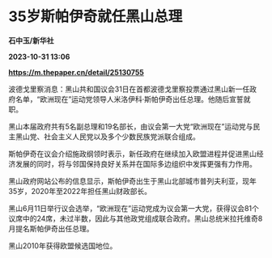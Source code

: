 # 35岁斯帕伊奇就任黑山总理
**石中玉/新华社**

**2023-10-31 13:06**

**https://m.thepaper.cn/detail/25130755**

波德戈里察消息：黑山共和国议会31日在首都波德戈里察投票通过黑山新一任政府名单，“欧洲现在”运动党领导人米洛伊科·斯帕伊奇出任总理。他随后宣誓就职。

黑山本届政府共有5名副总理和19名部长，由议会第一大党“欧洲现在”运动党与民主黑山党、社会主义人民党以及多个少数民族党派联合组成。

斯帕伊奇在议会介绍施政纲领时表示，新任政府在继续加入欧盟进程并促进黑山经济发展的同时，将与邻国保持良好关系并在国际多边组织中发挥更强有力作用。

黑山政府网站公布的信息显示，斯帕伊奇出生于黑山北部城市普列夫利亚，现年35岁，2020年至2022年担任黑山财政部长。

黑山6月11日举行议会选举，“欧洲现在”运动党成为议会第一大党，获得议会81个议席中的24席，未过半数，因此与其他政党组成联合政府。黑山总统米拉托维奇8月提名斯帕伊奇出任总理。

黑山2010年获得欧盟候选国地位。